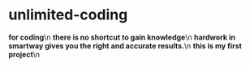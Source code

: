 # unlimited-coding
**for coding**\n
**there is no shortcut to gain knowledge**\n
**hardwork in smartway gives you the right and accurate results.**\n
**this is my first project**\n

